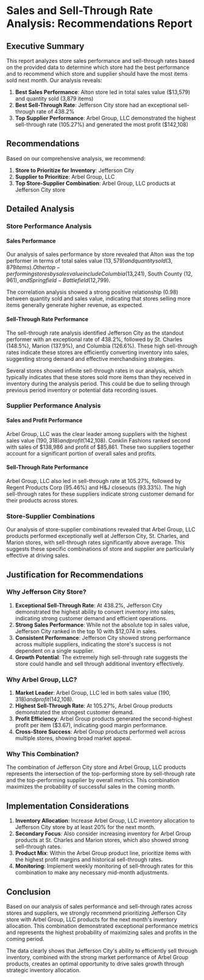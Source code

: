 # Sales and Sell-Through Rate Analysis: Recommendations Report

## Executive Summary

This report analyzes store sales performance and sell-through rates based on the provided data to determine which store had the best performance and to recommend which store and supplier should have the most items sold next month. Our analysis reveals:

1. **Best Sales Performance**: Alton store led in total sales value ($13,579) and quantity sold (3,879 items)
2. **Best Sell-Through Rate**: Jefferson City store had an exceptional sell-through rate of 438.2%
3. **Top Supplier Performance**: Arbel Group, LLC demonstrated the highest sell-through rate (105.27%) and generated the most profit ($142,108)

## Recommendations

Based on our comprehensive analysis, we recommend:

1. **Store to Prioritize for Inventory**: Jefferson City
2. **Supplier to Prioritize**: Arbel Group, LLC
3. **Top Store-Supplier Combination**: Arbel Group, LLC products at Jefferson City store

## Detailed Analysis

### Store Performance Analysis

#### Sales Performance

Our analysis of sales performance by store revealed that Alton was the top performer in terms of total sales value ($13,579) and quantity sold (3,879 items). Other top-performing stores by sales value include Columbia ($13,241), South County ($12,961), and Springfield - Battlefield ($12,799).

The correlation analysis showed a strong positive relationship (0.98) between quantity sold and sales value, indicating that stores selling more items generally generate higher revenue, as expected.

#### Sell-Through Rate Performance

The sell-through rate analysis identified Jefferson City as the standout performer with an exceptional rate of 438.2%, followed by St. Charles (148.5%), Marion (137.9%), and Columbia (126.6%). These high sell-through rates indicate these stores are efficiently converting inventory into sales, suggesting strong demand and effective merchandising strategies.

Several stores showed infinite sell-through rates in our analysis, which typically indicates that these stores sold more items than they received in inventory during the analysis period. This could be due to selling through previous period inventory or potential data recording issues.

### Supplier Performance Analysis

#### Sales and Profit Performance

Arbel Group, LLC was the clear leader among suppliers with the highest sales value ($190,318) and profit ($142,108). Conklin Fashions ranked second with sales of $138,986 and profit of $85,861. These two suppliers together account for a significant portion of overall sales and profits.

#### Sell-Through Rate Performance

Arbel Group, LLC also led in sell-through rate at 105.27%, followed by Regent Products Corp (95.46%) and H&J closeouts (93.33%). The high sell-through rates for these suppliers indicate strong customer demand for their products across stores.

### Store-Supplier Combinations

Our analysis of store-supplier combinations revealed that Arbel Group, LLC products performed exceptionally well at Jefferson City, St. Charles, and Marion stores, with sell-through rates significantly above average. This suggests these specific combinations of store and supplier are particularly effective at driving sales.

## Justification for Recommendations

### Why Jefferson City Store?

1. **Exceptional Sell-Through Rate**: At 438.2%, Jefferson City demonstrated the highest ability to convert inventory into sales, indicating strong customer demand and efficient operations.
2. **Strong Sales Performance**: While not the absolute top in sales value, Jefferson City ranked in the top 10 with $12,074 in sales.
3. **Consistent Performance**: Jefferson City showed strong performance across multiple suppliers, indicating the store's success is not dependent on a single supplier.
4. **Growth Potential**: The extremely high sell-through rate suggests the store could handle and sell through additional inventory effectively.

### Why Arbel Group, LLC?

1. **Market Leader**: Arbel Group, LLC led in both sales value ($190,318) and profit ($142,108).
2. **Highest Sell-Through Rate**: At 105.27%, Arbel Group products demonstrated the strongest customer demand.
3. **Profit Efficiency**: Arbel Group products generated the second-highest profit per item ($3.67), indicating good margin performance.
4. **Cross-Store Success**: Arbel Group products performed well across multiple stores, showing broad market appeal.

### Why This Combination?

The combination of Jefferson City store and Arbel Group, LLC products represents the intersection of the top-performing store by sell-through rate and the top-performing supplier by overall metrics. This combination maximizes the probability of successful sales in the coming month.

## Implementation Considerations

1. **Inventory Allocation**: Increase Arbel Group, LLC inventory allocation to Jefferson City store by at least 20% for the next month.
2. **Secondary Focus**: Also consider increasing inventory for Arbel Group products at St. Charles and Marion stores, which also showed strong sell-through rates.
3. **Product Mix**: Within the Arbel Group product line, prioritize items with the highest profit margins and historical sell-through rates.
4. **Monitoring**: Implement weekly monitoring of sell-through rates for this combination to make any necessary mid-month adjustments.

## Conclusion

Based on our analysis of sales performance and sell-through rates across stores and suppliers, we strongly recommend prioritizing Jefferson City store with Arbel Group, LLC products for the next month's inventory allocation. This combination demonstrated exceptional performance metrics and represents the highest probability of maximizing sales and profits in the coming period.

The data clearly shows that Jefferson City's ability to efficiently sell through inventory, combined with the strong market performance of Arbel Group products, creates an optimal opportunity to drive sales growth through strategic inventory allocation.
